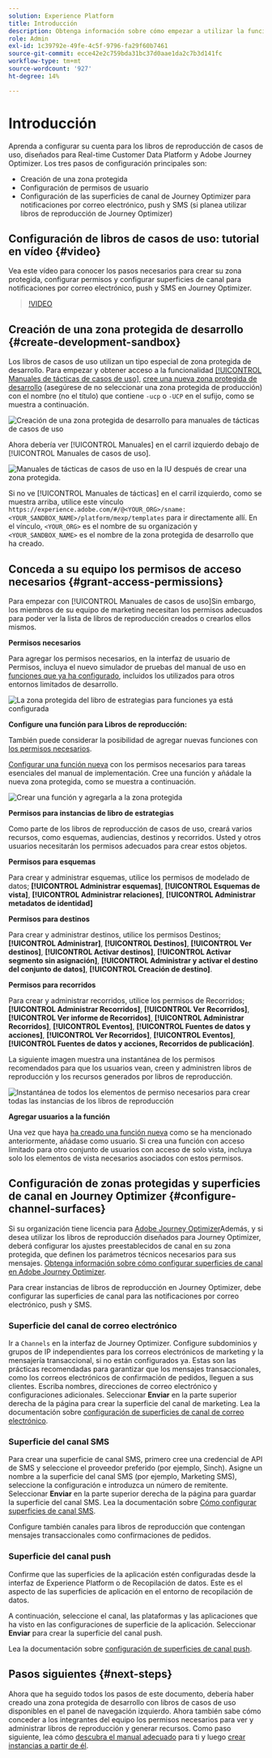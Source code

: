 ```yaml
---
solution: Experience Platform
title: Introducción
description: Obtenga información sobre cómo empezar a utilizar la funcionalidad de manuales de tácticas de casos de uso.
role: Admin
exl-id: 1c39792e-49fe-4c5f-9796-fa29f60b7461
source-git-commit: ecce42e2c759bda31bc37d0aae1da2c7b3d141fc
workflow-type: tm+mt
source-wordcount: '927'
ht-degree: 14%

---
```



# Introducción 

Aprenda a configurar su cuenta para los libros de reproducción de casos de uso, diseñados para Real-time Customer Data Platform y Adobe Journey Optimizer. Los tres pasos de configuración principales son:

* Creación de una zona protegida
* Configuración de permisos de usuario
* Configuración de las superficies de canal de Journey Optimizer para notificaciones por correo electrónico, push y SMS (si planea utilizar libros de reproducción de Journey Optimizer)

## Configuración de libros de casos de uso: tutorial en vídeo {#video}

Vea este vídeo para conocer los pasos necesarios para crear su zona protegida, configurar permisos y configurar superficies de canal para notificaciones por correo electrónico, push y SMS en Journey Optimizer.

>[!VIDEO](https://video.tv.adobe.com/v/3426987?learn=on)

## Creación de una zona protegida de desarrollo {#create-development-sandbox}

Los libros de casos de uso utilizan un tipo especial de zona protegida de desarrollo. Para empezar y obtener acceso a la funcionalidad [[!UICONTROL Manuales de tácticas de casos de uso]](/help/use-case-playbooks/playbooks/overview.md), [cree una nueva zona protegida de desarrollo](/help/sandboxes/ui/user-guide.md#create) (asegúrese de no seleccionar una zona protegida de producción) con el nombre (no el título) que contiene `-ucp` o `-UCP` en el sufijo, como se muestra a continuación.

![Creación de una zona protegida de desarrollo para manuales de tácticas de casos de uso](/help/use-case-playbooks/assets/playbooks/get-started/create-sandbox-ucp.png)

Ahora debería ver [!UICONTROL Manuales] en el carril izquierdo debajo de [!UICONTROL Manuales de casos de uso].

![Manuales de tácticas de casos de uso en la IU después de crear una zona protegida.](/help/use-case-playbooks/assets/playbooks/get-started/ucp-sandbox-in-ui.png)

Si no ve [!UICONTROL Manuales de tácticas] en el carril izquierdo, como se muestra arriba, utilice este vínculo `https://experience.adobe.com/#/@<YOUR_ORG>/sname:<YOUR_SANDBOX_NAME>/platform/mexp/templates` para ir directamente allí. En el vínculo, `<YOUR_ORG>` es el nombre de su organización y `<YOUR_SANDBOX_NAME>` es el nombre de la zona protegida de desarrollo que ha creado.

## Conceda a su equipo los permisos de acceso necesarios {#grant-access-permissions}

Para empezar con [!UICONTROL Manuales de casos de uso]Sin embargo, los miembros de su equipo de marketing necesitan los permisos adecuados para poder ver la lista de libros de reproducción creados o crearlos ellos mismos.

**Permisos necesarios**

Para agregar los permisos necesarios, en la interfaz de usuario de Permisos, incluya el nuevo simulador de pruebas del manual de uso en [funciones que ya ha configurado](/help/access-control/abac/ui/permissions.md#managing-sandboxes-for-role), incluidos los utilizados para otros entornos limitados de desarrollo.

![La zona protegida del libro de estrategias para funciones ya está configurada](/help/use-case-playbooks/assets/playbooks/get-started/permissions-to-existing-roles.png)

**Configure una función para Libros de reproducción:**

También puede considerar la posibilidad de agregar nuevas funciones con [los permisos necesarios](/help/access-control/home.md#sandboxes-and-permissions).

[Configurar una función nueva](/help/access-control/abac/ui/permissions.md) con los permisos necesarios para tareas esenciales del manual de implementación. Cree una función y añádale la nueva zona protegida, como se muestra a continuación.

![Crear una función y agregarla a la zona protegida](/help/use-case-playbooks/assets/playbooks/get-started/create-new-role.png)

**Permisos para instancias de libro de estrategias**

Como parte de los libros de reproducción de casos de uso, creará varios recursos, como esquemas, audiencias, destinos y recorridos. Usted y otros usuarios necesitarán los permisos adecuados para crear estos objetos.

**Permisos para esquemas**

Para crear y administrar esquemas, utilice los permisos de modelado de datos; **[!UICONTROL Administrar esquemas]**, **[!UICONTROL Esquemas de vista]**, **[!UICONTROL Administrar relaciones]**, **[!UICONTROL Administrar metadatos de identidad]**

**Permisos para destinos**

Para crear y administrar destinos, utilice los permisos Destinos; **[!UICONTROL Administrar]**, **[!UICONTROL Destinos]**, **[!UICONTROL Ver destinos]**, **[!UICONTROL Activar destinos]**, **[!UICONTROL Activar segmento sin asignación]**, **[!UICONTROL Administrar y activar el destino del conjunto de datos]**, **[!UICONTROL Creación de destino]**.

**Permisos para recorridos**

Para crear y administrar recorridos, utilice los permisos de Recorridos; **[!UICONTROL Administrar Recorridos]**, **[!UICONTROL Ver Recorridos]**, **[!UICONTROL Ver informe de Recorridos]**, **[!UICONTROL Administrar Recorridos]**, **[!UICONTROL Eventos]**, **[!UICONTROL Fuentes de datos y acciones]**, **[!UICONTROL Ver Recorridos]**, **[!UICONTROL Eventos]**, **[!UICONTROL Fuentes de datos y acciones, Recorridos de publicación]**.

La siguiente imagen muestra una instantánea de los permisos recomendados para que los usuarios vean, creen y administren libros de reproducción y los recursos generados por libros de reproducción.

![Instantánea de todos los elementos de permiso necesarios para crear todas las instancias de los libros de reproducción](/help/use-case-playbooks/assets/playbooks/get-started/permission-snapshot.png)

**Agregar usuarios a la función**

Una vez que haya [ha creado una función nueva](/help/access-control/abac/ui/permissions.md#managing-users-for-role) como se ha mencionado anteriormente, añádase como usuario. Si crea una función con acceso limitado para otro conjunto de usuarios con acceso de solo vista, incluya solo los elementos de vista necesarios asociados con estos permisos.

## Configuración de zonas protegidas y superficies de canal en Journey Optimizer {#configure-channel-surfaces}

Si su organización tiene licencia para [Adobe Journey Optimizer](https://experienceleague.adobe.com/docs/journey-optimizer/using/ajo-home.html?lang=es)Además, y si desea utilizar los libros de reproducción diseñados para Journey Optimizer, deberá configurar los ajustes preestablecidos de canal en su zona protegida, que definen los parámetros técnicos necesarios para sus mensajes. [Obtenga información sobre cómo configurar superficies de canal en Adobe Journey Optimizer](https://experienceleague.adobe.com/docs/journey-optimizer/using/configuration/channel-surfaces.html?lang=es).

Para crear instancias de libros de reproducción en Journey Optimizer, debe configurar las superficies de canal para las notificaciones por correo electrónico, push y SMS.

### Superficie del canal de correo electrónico

Ir a `Channels` en la interfaz de Journey Optimizer. Configure subdominios y grupos de IP independientes para los correos electrónicos de marketing y la mensajería transaccional, si no están configurados ya. Estas son las prácticas recomendadas para garantizar que los mensajes transaccionales, como los correos electrónicos de confirmación de pedidos, lleguen a sus clientes. Escriba nombres, direcciones de correo electrónico y configuraciones adicionales. Seleccionar **Enviar** en la parte superior derecha de la página para crear la superficie del canal de marketing. Lea la documentación sobre [configuración de superficies de canal de correo electrónico](https://experienceleague.adobe.com/docs/journey-optimizer/using/email/configure-email/email-settings.html).

### Superficie del canal SMS

Para crear una superficie de canal SMS, primero cree una credencial de API de SMS y seleccione el proveedor preferido (por ejemplo, Sinch). Asigne un nombre a la superficie del canal SMS (por ejemplo, Marketing SMS), seleccione la configuración e introduzca un número de remitente. Seleccionar **Enviar** en la parte superior derecha de la página para guardar la superficie del canal SMS. Lea la documentación sobre [Cómo configurar superficies de canal SMS](https://experienceleague.adobe.com/docs/journey-optimizer/using/sms/sms-configuration.html?lang=es#message-preset-sms).

Configure también canales para libros de reproducción que contengan mensajes transaccionales como confirmaciones de pedidos.

### Superficie del canal push

Confirme que las superficies de la aplicación estén configuradas desde la interfaz de Experience Platform o de Recopilación de datos. Este es el aspecto de las superficies de aplicación en el entorno de recopilación de datos.

<!-- ![App surfaces in Data collections](/help/use-case-playbooks/assets/playbooks/get-started/.png) -->

A continuación, seleccione el canal, las plataformas y las aplicaciones que ha visto en las configuraciones de superficie de la aplicación. Seleccionar **Enviar** para crear la superficie del canal push.

Lea la documentación sobre [configuración de superficies de canal push](https://experienceleague.adobe.com/docs/journey-optimizer/using/push/push-config/push-configuration.html).

## Pasos siguientes {#next-steps}

Ahora que ha seguido todos los pasos de este documento, debería haber creado una zona protegida de desarrollo con libros de casos de uso disponibles en el panel de navegación izquierdo. Ahora también sabe cómo conceder a los integrantes del equipo los permisos necesarios para ver y administrar libros de reproducción y generar recursos. Como paso siguiente, lea cómo [descubra el manual adecuado](/help/use-case-playbooks/playbooks/discover.md) para ti y luego [crear instancias a partir de él](/help/use-case-playbooks/playbooks/create-share-reuse.md).